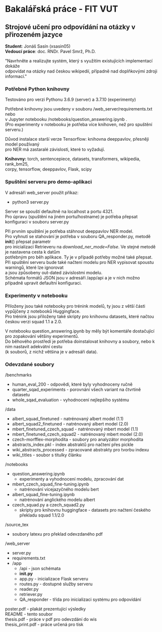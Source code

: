 # Bakalářská práce - FIT VUT
## **Strojové učení pro odpovídání na otázky v přirozeném jazyce**

**Student**: Jonáš Sasín (xsasin05)  
**Vedoucí práce**: doc. RNDr. Pavel Smrž, Ph.D.  

"Navrhněte a realizujte systém, který s využitím existujících implementací dokáže  
odpovídat na otázky nad českou wikipedií, případně nad doplňkovými zdroji informací."



### Potřebné Python knihovny
Testováno pro verzi Pythonu 3.6.9 (server) a 3.7.10 (experimenty)  

Potřebné knihovny jsou uvedeny v souboru /web_server/requirements.txt nebo  
v Jupyter notebooku /notebooks/question_answering.ipynb .  
(Pro experimenty v notebooku je potřeba více knihoven, než pro spuštění serveru.)  

Důvod instalace starší verze Tensorflow: knihovna deeppavlov, přesněji model používaný  
pro NER má zastaralé závislosti, které to vyžadují.  

**Knihovny:** torch, sentencepiece, datasets, transformers, wikipedia, rank_bm25,  
corpy, tensorflow, deeppavlov, Flask, scipy  



### Spuštění serveru pro demo-aplikaci
V adresáři web_server použít příkaz:
 * python3 server.py 

Server se spouští defaultně na localhost a portu 4321.  
Pro úpravu (spuštění na jiném portu/hostname) je potřeba přepsat konfiguraci v souboru server.py  


Při prvním spuštění je potřeba stáhnout deeppavlov NER model.  
Pro vyhnutí se stahování je potřeba v souboru QA_responder.py, metodě __init__() přepsat parametr  
pro inicializaci Retrieveru na *download_ner_mode=False*. Ve stejné metodě je nastavena cesta k datům  
potřebným pro běh aplikace. Ty je v případě potřeby možné také přepsat.  
Při spuštění serveru bude také načtení modelu pro NER vypisovat spoustu warningů, které lze ignorovat  
a jsou způsobeny out-dated závislostmi modelu.  
Schémata formátů JSON jsou v adresáři /app/api a je v nich možno případně upravit defaultní konfiguraci.  



### Experimenty v notebooku
Přiloženy jsou také notebooky pro trénink modelů, ty jsou z větší části vypůjčeny z notebooků Huggingface.  
Pro trénink jsou přiloženy také skripty pro knihovnu datasets, které načtou českou verzi squad 1.1 a 2.0.  


V notebooku question_answering.ipynb by měly být komentáře dostačující pro zopakování většiny experimentů.  
Do běhového prostředí je potřeba doinstalovat knihovny a soubory, nebo k nim nastavit adekvátní cestu  
(k souborů, z nichž většina je v adresáři data).



### Odevzdané soubory 
/benchmarks
 * human_eval_200 - odpovědi, které byly vyhodnoceny ručně
 * quarter_sqad_experiments - porovnání všech variant na čtvrtině datasetu
 * whole_sqad_evaluation - vyhodnocení nejlepšího systému

/data
 * albert_squad_finetuned - natrénovaný albert model (1.1)
 * albert_squad2_finetuned - natrénovaný albert model (2.0)
 * mbert_finetuned_czech_squad - natrénovaný mbert model (1.1)
 * mbert_finetuned_czech_squad2 - natrénovaný mbert model (2.0)
 * czech-morfflex-morphodita - soubory pro analyzátor morphodita
 * abstracts_index.pkl - index abstraktů pro načtení přes pickle
 * wiki_abstracts_processed - zpracované abstrakty pro tvorbu indexu
 * wiki_titles - soubor s titulky článku 

/notebooks
 * question_answering.ipynb
   - experimenty a vyhodnocení modelu, zpracování dat
 * mbert_czech_squad_fine-tuning.ipynb 
   - natrénování vícejazyčného modelu bert
 * albert_squad_fine-tuning.ipynb 
   - natrénování anglického modelu albert
 * czech_squad.py a czech_squad2.py 
   - skripty pro knihovnu huggingface - datasets pro načtení českého překladu squad 1.1/2.0

/source_tex
 * soubory latexu pro překlad odevzdaného pdf

/web_server
 * server.py
 * requirements.txt
 * /app
   - /api - json schémata
   - __init.py__
   - app.py - inicializace Flask serveru
   - routes.py - dostupné služby serveru 
   - reader.py
   - retriever.py
   - QA_responder - třída pro inicializaci systému pro odpovídání

poster.pdf - plakát prezentující výsledky  
README - tento soubor   
thesis.pdf - práce v pdf pro odevzdání do wis  
thesis_print.pdf - práce určená pro tisk  
